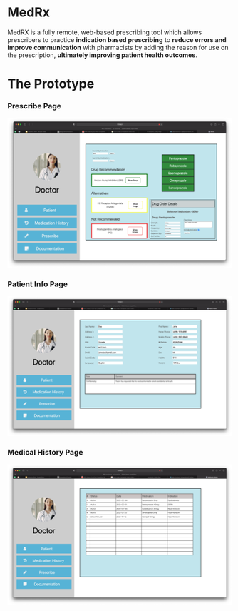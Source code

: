 # MedRx

MedRX is a fully remote, web-based prescribing tool which allows prescribers to practice **indication based prescribing** to **reduce errors and improve communication** with pharmacists by adding the reason for use on the prescription, **ultimately improving patient health outcomes**.

# The Prototype

### Prescribe Page

![](prescribe.png)

### Patient Info Page

![](patient-info.png)

### Medical History Page

![](med-history.png)
